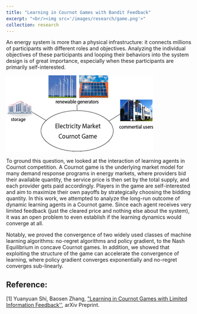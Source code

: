 ```yaml
---
title: "Learning in Cournot Games with Bandit Feedback"
excerpt: "<br/><img src='/images/research/game.png'>"
collection: research
---
```


An energy system is more than a physical infrastructure: it connects millions of participants with different roles and objectives. Analyzing the individual objectives of these participants and looping their behaviors into the system design is of great importance, especially when these participants are primarily self-interested.

<img src='/images/research/game.png'>

To ground this question, we looked at the interaction of learning agents in Cournot competition. A Cournot game is the underlying market model for many demand response programs in energy markets, where providers bid their available quantity, the service price is then set by the total supply, and each provider gets paid accordingly. Players in the game are self-interested and aim to maximize their own payoffs by strategically choosing the bidding quantity. In this work, we attempted to analyze the long-run outcome of dynamic learning agents in a Cournot game. Since each agent receives very limited feedback (just the cleared price and nothing else about the system), it was an open problem to even establish if the learning dynamics would converge at all. 

Notably, we proved the convergence of two widely used classes of machine learning algorithms: no-regret algorithms and policy gradient, to the Nash Equilibrium in concave Cournot games. In addition, we showed that exploiting the structure of the game can accelerate the convergence of learning, where policy gradient converges exponentially and no-regret converges sub-linearly.

## Reference:

[1] Yuanyuan Shi, Baosen Zhang, ["Learning in Cournot Games with Limited Information Feedback''](https://arxiv.org/abs/1906.06612), arXiv Preprint. 